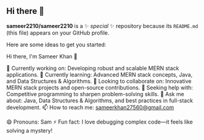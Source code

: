 ## Hi there 👋


**sameer2210/sameer2210** is a ✨ _special_ ✨ repository because its `README.md` (this file) appears on your GitHub profile.

Here are some ideas to get you started:

Hi there, I'm Sameer Khan 👋

🔭 Currently working on: Developing robust and scalable MERN stack applications.
🌱 Currently learning: Advanced MERN stack concepts, Java, and Data Structures & Algorithms.
👯 Looking to collaborate on: Innovative MERN stack projects and open-source contributions.
🤔 Seeking help with: Competitive programming to sharpen problem-solving skills.
💬 Ask me about: Java, Data Structures & Algorithms, and best practices in full-stack development.
📫 How to reach me: sameerkhan27560@gmail.com

😄 Pronouns: Sam
⚡ Fun fact: I love debugging complex code—it feels like solving a mystery!

